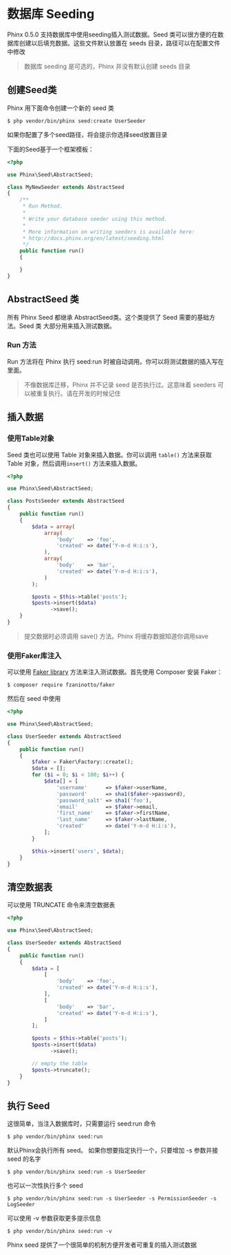 # 数据库 Seeding

Phinx 0.5.0 支持数据库中使用seeding插入测试数据。Seed 类可以很方便的在数据库创建以后填充数据。这些文件默认放置在 seeds 目录，路径可以在配置文件中修改

> 数据库 seeding 是可选的，Phinx 并没有默认创建 seeds 目录

## 创建Seed类

Phinx 用下面命令创建一个新的 seed 类

```
$ php vendor/bin/phinx seed:create UserSeeder
```

如果你配置了多个seed路径，将会提示你选择seed放置目录

下面的Seed基于一个框架模板：

```php
<?php

use Phinx\Seed\AbstractSeed;

class MyNewSeeder extends AbstractSeed
{
    /**
     * Run Method.
     *
     * Write your database seeder using this method.
     *
     * More information on writing seeders is available here:
     * http://docs.phinx.org/en/latest/seeding.html
     */
    public function run()
    {

    }
}
```

## AbstractSeed 类

所有 Phinx Seed 都继承 AbstractSeed类。这个类提供了 Seed 需要的基础方法。Seed 类 大部分用来插入测试数据。

### Run 方法

Run 方法将在 Phinx 执行 seed:run 时被自动调用。你可以将测试数据的插入写在里面。

> 不像数据库迁移，Phinx 并不记录 seed 是否执行过。这意味着 seeders 可以被重复执行。请在开发的时候记住

## 插入数据

### 使用Table对象

Seed 类也可以使用 Table 对象来插入数据。你可以调用 `table()` 方法来获取 Table 对象，然后调用`insert()` 方法来插入数据。

```php
<?php

use Phinx\Seed\AbstractSeed;

class PostsSeeder extends AbstractSeed
{
    public function run()
    {
        $data = array(
            array(
                'body'    => 'foo',
                'created' => date('Y-m-d H:i:s'),
            ),
            array(
                'body'    => 'bar',
                'created' => date('Y-m-d H:i:s'),
            )
        );

        $posts = $this->table('posts');
        $posts->insert($data)
              ->save();
    }
}
```

> 提交数据时必须调用 save\(\) 方法。Phinx 将缓存数据知道你调用save

### 使用Faker库注入

可以使用 [Faker library](https://github.com/fzaninotto/Faker) 方法来注入测试数据。首先使用 Composer 安装 Faker：

```
$ composer require fzaninotto/faker
```

然后在 seed 中使用

```php
<?php

use Phinx\Seed\AbstractSeed;

class UserSeeder extends AbstractSeed
{
    public function run()
    {
        $faker = Faker\Factory::create();
        $data = [];
        for ($i = 0; $i < 100; $i++) {
            $data[] = [
                'username'      => $faker->userName,
                'password'      => sha1($faker->password),
                'password_salt' => sha1('foo'),
                'email'         => $faker->email,
                'first_name'    => $faker->firstName,
                'last_name'     => $faker->lastName,
                'created'       => date('Y-m-d H:i:s'),
            ];
        }

        $this->insert('users', $data);
    }
}
```

## 清空数据表

可以使用 TRUNCATE 命令来清空数据表

```php
<?php

use Phinx\Seed\AbstractSeed;

class UserSeeder extends AbstractSeed
{
    public function run()
    {
        $data = [
            [
                'body'    => 'foo',
                'created' => date('Y-m-d H:i:s'),
            ],
            [
                'body'    => 'bar',
                'created' => date('Y-m-d H:i:s'),
            ]
        ];

        $posts = $this->table('posts');
        $posts->insert($data)
              ->save();

        // empty the table
        $posts->truncate();
    }
}
```

## 执行 Seed

这很简单，当注入数据库时，只需要运行 seed:run 命令

```
$ php vendor/bin/phinx seed:run
```

默认Phinx会执行所有 seed。 如果你想要指定执行一个，只要增加 -s 参数并接 seed 的名字

```
$ php vendor/bin/phinx seed:run -s UserSeeder
```

也可以一次性执行多个 seed

```
$ php vendor/bin/phinx seed:run -s UserSeeder -s PermissionSeeder -s LogSeeder
```

可以使用 -v 参数获取更多提示信息

```
$ php vendor/bin/phinx seed:run -v
```

Phinx seed 提供了一个很简单的机制方便开发者可重复的插入测试数据

